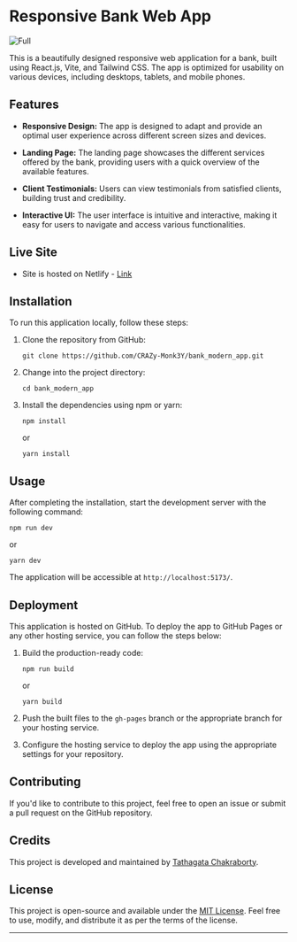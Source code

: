 # Responsive Bank Web App

![Full](./src/assets/siteSS_full.png)

This is a beautifully designed responsive web application for a bank, built using React.js, Vite, and Tailwind CSS. The app is optimized for usability on various devices, including desktops, tablets, and mobile phones.

## Features

- **Responsive Design:** The app is designed to adapt and provide an optimal user experience across different screen sizes and devices.

- **Landing Page:** The landing page showcases the different services offered by the bank, providing users with a quick overview of the available features.

- **Client Testimonials:** Users can view testimonials from satisfied clients, building trust and credibility.

- **Interactive UI:** The user interface is intuitive and interactive, making it easy for users to navigate and access various functionalities.

## Live Site

- Site is hosted on Netlify - [Link](https://responsive-bank-app.netlify.app/)

## Installation

To run this application locally, follow these steps:

1. Clone the repository from GitHub:

   ```
   git clone https://github.com/CRAZy-Monk3Y/bank_modern_app.git
   ```

2. Change into the project directory:

   ```
   cd bank_modern_app
   ```

3. Install the dependencies using npm or yarn:

   ```
   npm install
   ```

   or

   ```
   yarn install
   ```

## Usage

After completing the installation, start the development server with the following command:

```
npm run dev
```

or

```
yarn dev
```

The application will be accessible at `http://localhost:5173/`.

## Deployment

This application is hosted on GitHub. To deploy the app to GitHub Pages or any other hosting service, you can follow the steps below:

1. Build the production-ready code:

   ```
   npm run build
   ```

   or

   ```
   yarn build
   ```

2. Push the built files to the `gh-pages` branch or the appropriate branch for your hosting service.

3. Configure the hosting service to deploy the app using the appropriate settings for your repository.

## Contributing

If you'd like to contribute to this project, feel free to open an issue or submit a pull request on the GitHub repository.

## Credits

This project is developed and maintained by [Tathagata Chakraborty](https://github.com/CRAZy-Monk3Y).

## License

This project is open-source and available under the [MIT License](https://github.com/CRAZy-Monk3Y/bank_modern_app/blob/main/LICENSE). Feel free to use, modify, and distribute it as per the terms of the license.

---
